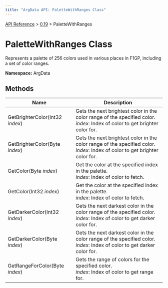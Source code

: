 ```yaml
---
title: "ArgData API: PaletteWithRanges Class"
---
```


[API Reference](/argdata/api/) &gt; [0.19](/argdata/api/0.19/) &gt; PaletteWithRanges

# PaletteWithRanges Class

Represents a palette of 256 colors used in various places in F1GP,
including a set of color ranges.

**Namespace:** ArgData

## Methods

<table class="table table-bordered table-striped ">
<thead>
  <tr>
    <th>Name</th>
    <th>Description</th>
  </tr>
</thead>
<tbody>
  <tr>
    <td>GetBrighterColor(Int32 <em>index</em>)</td>
    <td>Gets the next brightest color in the color range of the specified color.<br /><em>index</em>: Index of color to get brighter color for.<br /></td>
  </tr>
  <tr>
    <td>GetBrighterColor(Byte <em>index</em>)</td>
    <td>Gets the next brightest color in the color range of the specified color.<br /><em>index</em>: Index of color to get brighter color for.<br /></td>
  </tr>
  <tr>
    <td>GetColor(Byte <em>index</em>)</td>
    <td>Get the color at the specified index in the palette.<br /><em>index</em>: Index of color to fetch.<br /></td>
  </tr>
  <tr>
    <td>GetColor(Int32 <em>index</em>)</td>
    <td>Get the color at the specified index in the palette.<br /><em>index</em>: Index of color to fetch.<br /></td>
  </tr>
  <tr>
    <td>GetDarkerColor(Int32 <em>index</em>)</td>
    <td>Gets the next darkest color in the color range of the specified color.<br /><em>index</em>: Index of color to get darker color for.<br /></td>
  </tr>
  <tr>
    <td>GetDarkerColor(Byte <em>index</em>)</td>
    <td>Gets the next darkest color in the color range of the specified color.<br /><em>index</em>: Index of color to get darker color for.<br /></td>
  </tr>
  <tr>
    <td>GetRangeForColor(Byte <em>index</em>)</td>
    <td>Gets the range of colors for the specified color.<br /><em>index</em>: Index of color to get range for.<br /></td>
  </tr>
</tbody>
</table>


